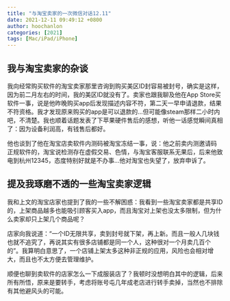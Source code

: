 ```yaml
---
title: "与淘宝卖家的一次微信对话12.11"
date: 2021-12-11 09:49:12 +0800
author: hoochanlon
categories: [2021]
tags: [Mac/iPad/iPhone]
---
```


## 我与淘宝卖家的杂谈

我向经常购买软件的淘宝卖家那里咨询到购买美区ID封容易被封号，确实是这样，因为前二月左右的时间，我的美区ID就没有了。卖家也跟我聊及他在App Store买软件一事，说是他昨晚购买app后发现描述内容不符，第二天一早申请退款，结果不符资格。我才发现原来购买的app是可以退款的…但可能像steam那样二小时内吧，不清楚。我也顺着话题发表了下苹果硬件售后的感想，听他一话感觉瞬间真相了：因为设备利润高，有钱售后都好。

<!-- more -->

他也谈到了他在淘宝店卖软件内测码被淘宝冻结一事，说：他之前卖内测邀请码 正规软件的，淘宝说检测存在虚假交易、色情，与淘宝客服联系无果后，后来他致电到杭州12345，态度特别好就是不办事…他对淘宝也失望了，放弃申诉了。


## 提及我琢磨不透的一些淘宝卖家逻辑

我和上文的淘宝店家也提到了我的一些不解困惑：我看到一些淘宝卖家都是共享ID的，上架商品越多也能吸引顾客买入app，而且淘宝对上架也没太多限制，但为什么卖家却只上架几个商品呢？

店家向我说道：“一个ID无限共享，卖到封号就下架，再上新。而且一般人几块钱也就不追究了，再说其实有很多店铺都是同一个人，这种很对一个月卖几百个的”。我算明白意思了，一个店铺上架太多这种非正规的应用，风险也会相对增大，而且也不太方便去管理维护。

顺便也聊到卖软件的店家怎么一下成服装店了？我顿时没想明白其中的逻辑，后来所有所悟，原来是要转手，考虑将账号屯几年成老店进行转手卖掉，当然也不排除有其他避风头的可能。

